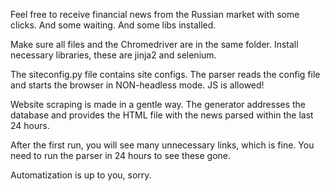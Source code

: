 Feel free to receive financial news from the Russian market with some clicks. And some waiting. And some libs installed.

Make sure all files and the Chromedriver are in the same folder. Install necessary libraries, these are jinja2 and selenium.

The siteconfig.py file contains site configs. The parser reads the config file and starts the browser in NON-headless mode. JS is allowed!

Website scraping is made in a gentle way. The generator addresses the database and provides the HTML file with the news parsed within the last 24 hours.

After the first run, you will see many unnecessary links, which is fine. You need to run the parser in 24 hours to see these gone.

Automatization is up to you, sorry.

